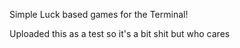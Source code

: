 Simple Luck based games for the Terminal!

Uploaded this as a test so it's a bit shit but who cares
